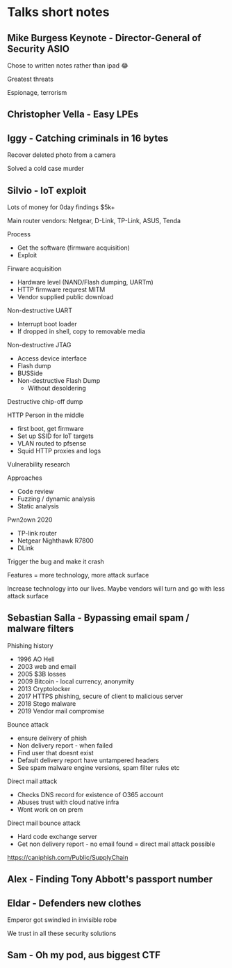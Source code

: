 # Talks short notes

## Mike Burgess Keynote - Director-General of Security ASIO

Chose to written notes rather than ipad 😂

Greatest threats

Espionage, terrorism

## Christopher Vella - Easy LPEs

## Iggy - Catching criminals in 16 bytes

Recover deleted photo from a camera

Solved a cold case murder

## Silvio - IoT exploit

Lots of money for 0day findings $5k+

Main router vendors: Netgear, D-Link, TP-Link, ASUS, Tenda

Process
- Get the software (firmware acquisition)
- Exploit

Firware acquisition
- Hardware level (NAND/Flash dumping, UARTm)
- HTTP firmware requrest MITM
- Vendor supplied public download

Non-destructive UART
- Interrupt boot loader
- If dropped in shell, copy to removable media

Non-destructive JTAG
- Access device interface
- Flash dump
- BUSSide
- Non-destructive Flash Dump
  - Without desoldering

Destructive chip-off dump

HTTP Person in the middle
- first boot, get firmware
- Set up SSID for IoT targets
- VLAN routed to pfsense
- Squid HTTP proxies and logs 

Vulnerability research

Approaches
- Code review
- Fuzzing / dynamic analysis
- Static analysis

Pwn2own 2020
- TP-link router
- Netgear Nighthawk R7800
- DLink

Trigger the bug and make it crash

Features = more technology, more attack surface

Increase technology into our lives. Maybe vendors will turn and go with less attack surface

## Sebastian Salla - Bypassing email spam / malware filters

Phishing history

- 1996 AO Hell
- 2003 web and email
- 2005 $3B losses
- 2009 Bitcoin - local currency, anonymity
- 2013 Cryptolocker
- 2017 HTTPS phishing, secure of client to malicious server
- 2018 Stego malware
- 2019 Vendor mail compromise

Bounce attack
- ensure delivery of phish
- Non delivery report - when failed
- Find user that doesnt exist
- Default delivery report have untampered headers
- See spam malware engine versions, spam filter rules etc

Direct mail attack
- Checks DNS record for existence of O365 account
- Abuses trust with cloud native infra
- Wont work on on prem

Direct mail bounce attack
- Hard code exchange server
- Get non delivery report - no email found = direct mail attack possible

https://caniphish.com/Public/SupplyChain

## Alex - Finding Tony Abbott's passport number

## Eldar - Defenders new clothes

Emperor got swindled in invisible robe

We trust in all these security solutions

## Sam - Oh my pod, aus biggest CTF
